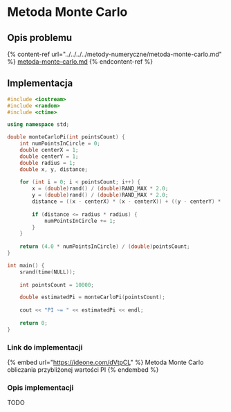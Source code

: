 # Metoda Monte Carlo

## Opis problemu

{% content-ref url="../../../../metody-numeryczne/metoda-monte-carlo.md" %}
[metoda-monte-carlo.md](../../../../metody-numeryczne/metoda-monte-carlo.md)
{% endcontent-ref %}

## Implementacja

```cpp
#include <iostream>
#include <random>
#include <ctime>

using namespace std;

double monteCarloPi(int pointsCount) {
    int numPointsInCircle = 0;
    double centerX = 1;
    double centerY = 1;
    double radius = 1;
    double x, y, distance;
    
    for (int i = 0; i < pointsCount; i++) {
        x = (double)rand() / (double)RAND_MAX * 2.0;
        y = (double)rand() / (double)RAND_MAX * 2.0;
        distance = ((x - centerX) * (x - centerX)) + ((y - centerY) * (y - centerY));
        
        if (distance <= radius * radius) {
            numPointsInCircle += 1;
        }
    }
    
    return (4.0 * numPointsInCircle) / (double)pointsCount;
}

int main() {
    srand(time(NULL));
    
    int pointsCount = 10000;

    double estimatedPi = monteCarloPi(pointsCount);
    
    cout << "PI ~= " << estimatedPi << endl;
    
    return 0;
}
```

### Link do implementacji

{% embed url="https://ideone.com/dVtpCL" %}
Metoda Monte Carlo obliczania przybliżonej wartości PI
{% endembed %}

### Opis implementacji

TODO
